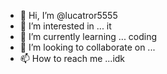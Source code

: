 - 👋 Hi, I’m @lucatror5555
- 👀 I’m interested in ... it
- 🌱 I’m currently learning ... coding
- 💞️ I’m looking to collaborate on ... 
- 📫 How to reach me ...idk

<!---
lucatror5555/lucatror5555 is a ✨ special ✨ repository because its `README.md` (this file) appears on your GitHub profile.
You can click the Preview link to take a look at your changes.
--->
